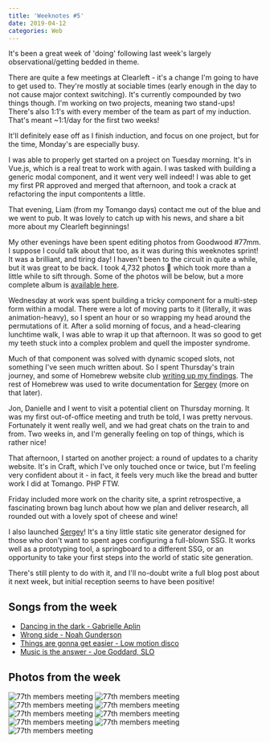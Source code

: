 ```yaml
---
title: 'Weeknotes #5'
date: 2019-04-12
categories: Web
---
```


It's been a great week of 'doing' following last week's largely observational/getting bedded in theme.

There are quite a few meetings at Clearleft - it's a change I'm going to have to get used to. They're mostly at sociable times (early enough in the day to not cause major context switching). It's currently compounded by two things though. I'm working on two projects, meaning two stand-ups! There's also 1:1's with every member of the team as part of my induction. That's meant ~1:1/day for the first two weeks!

It'll definitely ease off as I finish induction, and focus on one project, but for the time, Monday's are especially busy.

I was able to properly get started on a project on Tuesday morning. It's in Vue.js, which is a real treat to work with again. I was tasked with building a generic modal component, and it went very well indeed! I was able to get my first PR approved and merged that afternoon, and took a crack at refactoring the input compontents a little.

That evening, Liam (from my Tomango days) contact me out of the blue and we went to pub. It was lovely to catch up with his news, and share a bit more about my Clearleft beginnings!

My other evenings have been spent editing photos from Goodwood #77mm. I suppose I could talk about that too, as it was during this weeknotes sprint! It was a brilliant, and tiring day! I haven't been to the circuit in quite a while, but it was great to be back. I took 4,732 photos 😬 which took more than a little while to sift through. Some of the photos will be below, but a more complete album is [available here](https://photography.trysmudford.com/gallery/goodwood-77th-members-meeting/).

Wednesday at work was spent building a tricky component for a multi-step form within a modal. There were a lot of moving parts to it (literally, it was animation-heavy), so I spent an hour or so wrapping my head around the permutations of it. After a solid morning of focus, and a head-clearing lunchtime walk, I was able to wrap it up that afternoon. It was so good to get my teeth stuck into a complex problem and quell the imposter syndrome.

Much of that component was solved with dynamic scoped slots, not something I've seen much written about. So I spent Thursday's train journey, and some of Homebrew website club [writing up my findings](/blog/dynamic-scoped-slots-in-vue-js/). The rest of Homebrew was used to write documentation for [Sergey](https://sergey.cool/) (more on that later).

Jon, Danielle and I went to visit a potential client on Thursday morning. It was my first out-of-office meeting and truth be told, I was pretty nervous. Fortunately it went really well, and we had great chats on the train to and from. Two weeks in, and I'm generally feeling on top of things, which is rather nice!

That afternoon, I started on another project: a round of updates to a charity website. It's in Craft, which I've only touched once or twice, but I'm feeling very confident about it - in fact, it feels very much like the bread and butter work I did at Tomango. PHP FTW.

Friday included more work on the charity site, a sprint retrospective, a fascinating brown bag lunch about how we plan and deliver research, all rounded out with a lovely spot of cheese and wine!

I also launched [Sergey](https://sergey.cool)! It's a tiny little static site generator designed for those who don't want to spent ages configuring a full-blown SSG. It works well as a prototyping tool, a springboard to a different SSG, or an opportunity to take your first steps into the world of static site generation.

There's still plenty to do with it, and I'll no-doubt write a full blog post about it next week, but initial reception seems to have been positive!

## Songs from the week

- [Dancing in the dark - Gabrielle Aplin](https://open.spotify.com/track/32Hf2LZwF479f8mWhTgkyY)
- [Wrong side - Noah Gunderson](https://open.spotify.com/track/0vM54PL6yhlDW6um2B2Pzd)
- [Things are gonna get easier - Low motion disco](https://open.spotify.com/track/5PjwpUcHx1zvnMDmQHhFU4)
- [Music is the answer - Joe Goddard, SLO](https://open.spotify.com/track/4Gyx7Nq6WySuaY6aE8aT8t)

## Photos from the week

![77th members meeting](/images/blog/weeknotes-5-0.jpg)
![77th members meeting](/images/blog/weeknotes-5-1.jpg)
![77th members meeting](/images/blog/weeknotes-5-2.jpg)
![77th members meeting](/images/blog/weeknotes-5-3.jpg)
![77th members meeting](/images/blog/weeknotes-5-3.5.jpg)
![77th members meeting](/images/blog/weeknotes-5-4.jpg)
![77th members meeting](/images/blog/weeknotes-5-5.jpg)
![77th members meeting](/images/blog/weeknotes-5-6.jpg)
![77th members meeting](/images/blog/weeknotes-5-7.jpg)
